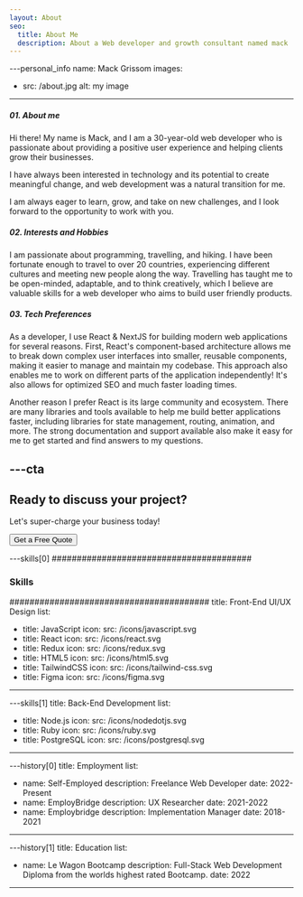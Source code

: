 ```yaml
---
layout: About
seo:
  title: About Me
  description: About a Web developer and growth consultant named mack
---
```


---personal_info
name: Mack Grissom
images:
  - src: /about.jpg
    alt: my image
---
##### <span>01.</span> About me

Hi there! My name is Mack, and I am a 30-year-old web developer who is passionate about providing a positive user experience and helping clients grow their businesses. 

I have always been interested in technology and its potential to create meaningful change, and web development was a natural transition for me.

I am always eager to learn, grow, and take on new challenges, and I look forward to the opportunity to work with you.

##### <span>02.</span> Interests and Hobbies

I am passionate about programming, travelling, and hiking. I have been fortunate enough to travel to over 20 countries, experiencing different cultures and meeting new people along the way. Travelling has taught me to be open-minded, adaptable, and to think creatively, which I believe are valuable skills for a web developer who aims to build user friendly products.

##### <span>03.</span> Tech Preferences

As a developer, I use React & NextJS for building modern web applications for several reasons. First, React's component-based architecture allows me to break down complex user interfaces into smaller, reusable components, making it easier to manage and maintain my codebase. This approach also enables me to work on different parts of the application independently! It's also allows for optimized SEO and much faster loading times. 

Another reason I prefer React is its large community and ecosystem. There are many libraries and tools available to help me build better applications faster, including libraries for state management, routing, animation, and more. The strong documentation and support available also make it easy for me to get started and find answers to my questions.

---cta
---
## Ready to discuss your project?

Let's super-charge your business today!

<Button href="/contact">
  Get a Free Quote
</Button>

---skills[0]
########################################
### Skills
########################################
title: Front-End UI/UX Design
list:
  - title: JavaScript
    icon:
      src: /icons/javascript.svg
  - title: React
    icon:
      src: /icons/react.svg
  - title: Redux
    icon:
      src: /icons/redux.svg
  - title: HTML5 
    icon:
      src: /icons/html5.svg
  - title: TailwindCSS
    icon:
      src: /icons/tailwind-css.svg
  - title: Figma
    icon:
      src: /icons/figma.svg
---

---skills[1]
title: Back-End Development
list:
  - title: Node.js
    icon:
      src: /icons/nodedotjs.svg
  - title: Ruby
    icon:
      src: /icons/ruby.svg
  - title: PostgreSQL
    icon:
      src: /icons/postgresql.svg
---

---history[0]
title: Employment
list:
  - name: Self-Employed
    description: Freelance Web Developer
    date: 2022-Present
  - name: EmployBridge
    description: UX Researcher
    date: 2021-2022
  - name: Employbridge
    description: Implementation Manager
    date: 2018-2021
---

---history[1]
title: Education
list:
  - name: Le Wagon Bootcamp
    description: Full-Stack Web Development Diploma from the worlds highest rated Bootcamp.
    date: 2022
---